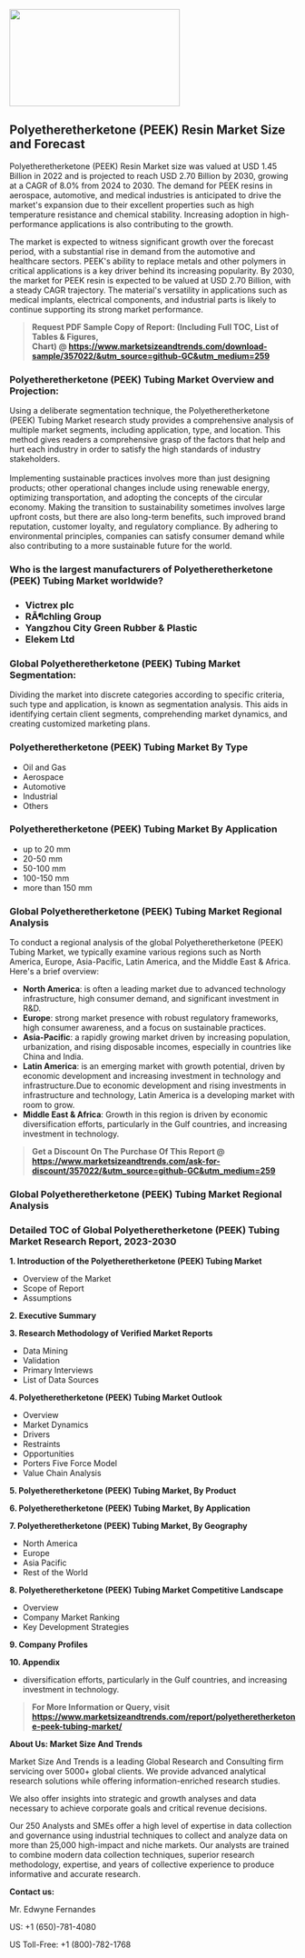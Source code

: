 <p><img class="alignnone size-medium wp-image-20088" src="https://ffe5etoiles.com/wp-content/uploads/2024/12/MST1-300x171.png" alt="" width="300" height="171" /></p><h2>Polyetheretherketone (PEEK) Resin Market Size and Forecast</h2><p>Polyetheretherketone (PEEK) Resin Market size was valued at USD 1.45 Billion in 2022 and is projected to reach USD 2.70 Billion by 2030, growing at a CAGR of 8.0% from 2024 to 2030. The demand for PEEK resins in aerospace, automotive, and medical industries is anticipated to drive the market's expansion due to their excellent properties such as high temperature resistance and chemical stability. Increasing adoption in high-performance applications is also contributing to the growth.</p><p>The market is expected to witness significant growth over the forecast period, with a substantial rise in demand from the automotive and healthcare sectors. PEEK's ability to replace metals and other polymers in critical applications is a key driver behind its increasing popularity. By 2030, the market for PEEK resin is expected to be valued at USD 2.70 Billion, with a steady CAGR trajectory. The material's versatility in applications such as medical implants, electrical components, and industrial parts is likely to continue supporting its strong market performance.</p></p><blockquote id="" class=""><strong>Request PDF Sample Copy of Report: (Including Full TOC, List of Tables &amp; Figures, Chart)&nbsp;@&nbsp;<strong><a href="https://www.marketsizeandtrends.com/download-sample/357022/&utm_source=github-GC&utm_medium=259" target="_blank">https://www.marketsizeandtrends.com/download-sample/357022/&utm_source=github-GC&utm_medium=259</a></strong></strong></blockquote><h3 id="" class="">Polyetheretherketone (PEEK) Tubing Market&nbsp;Overview and Projection:</h3><p id="" class="">Using a deliberate segmentation technique, the Polyetheretherketone (PEEK) Tubing Market research study provides a comprehensive analysis of multiple market segments, including application, type, and location. This method gives readers a comprehensive grasp of the factors that help and hurt each industry in order to satisfy the high standards of industry stakeholders. <br /> <br />Implementing sustainable practices involves more than just designing products; other operational changes include using renewable energy, optimizing transportation, and adopting the concepts of the circular economy. Making the transition to sustainability sometimes involves large upfront costs, but there are also long-term benefits, such improved brand reputation, customer loyalty, and regulatory compliance. By adhering to environmental principles, companies can satisfy consumer demand while also contributing to a more sustainable future for the world.</p><h3 id="" class="">Who is the largest manufacturers of&nbsp;Polyetheretherketone (PEEK) Tubing Market worldwide?</h3><h3 class=""><p><ul><li>Victrex plc </li><li> RÃ¶chling Group </li><li> Yangzhou City Green Rubber & Plastic </li><li> Elekem Ltd</li></ul></p></h3><h3 id="" class="">Global&nbsp;Polyetheretherketone (PEEK) Tubing Market Segmentation:</h3><p id="" class="">Dividing the market into discrete categories according to specific criteria, such type and application, is known as segmentation analysis. This aids in identifying certain client segments, comprehending market dynamics, and creating customized marketing plans.</p><h3 id="" class="">Polyetheretherketone (PEEK) Tubing Market&nbsp;By Type</h3><p><p><ul><li>Oil and Gas</li><li> Aerospace</li><li> Automotive</li><li> Industrial</li><li> Others</p></li></ul></p></p><h3 id="" class="">Polyetheretherketone (PEEK) Tubing Market&nbsp;By Application</h3><p class=""><p><ul><li>up to 20 mm</li><li> 20-50 mm</li><li> 50-100 mm</li><li> 100-150 mm</li><li> more than 150 mm</li></ul></p></p><h3 id="" class="">Global Polyetheretherketone (PEEK) Tubing Market Regional Analysis</h3><p id="" class="">To conduct a regional analysis of the global Polyetheretherketone (PEEK) Tubing Market, we typically examine various regions such as North America, Europe, Asia-Pacific, Latin America, and the Middle East &amp; Africa. Here's a brief overview:</p><ul><li><strong>North America</strong>: is often a leading market due to advanced technology infrastructure, high consumer demand, and significant investment in R&amp;D.</li><li><strong>Europe</strong>: strong market presence with robust regulatory frameworks, high consumer awareness, and a focus on sustainable practices.</li><li><strong>Asia-Pacific</strong>: a rapidly growing market driven by increasing population, urbanization, and rising disposable incomes, especially in countries like China and India.</li><li><strong>Latin America</strong>: is an emerging market with growth potential, driven by economic development and increasing investment in technology and infrastructure.Due to economic development and rising investments in infrastructure and technology, Latin America is a developing market with room to grow.</li><li><strong>Middle East &amp; Africa</strong>: Growth in this region is driven by economic diversification efforts, particularly in the Gulf countries, and increasing investment in technology.</li></ul><blockquote id="" class=""><strong>Get a Discount On The Purchase Of This Report @ <strong><a href="https://www.marketsizeandtrends.com/ask-for-discount/357022/&utm_source=github-GC&utm_medium=259" target="_blank">https://www.marketsizeandtrends.com/ask-for-discount/357022/&utm_source=github-GC&utm_medium=259</a></strong></strong></blockquote><h3 id="" class="">Global Polyetheretherketone (PEEK) Tubing Market Regional Analysis</h3><h3 id="" class="">Detailed TOC of Global Polyetheretherketone (PEEK) Tubing Market Research Report, 2023-2030</h3><p id="" class=""><strong>1. Introduction of the Polyetheretherketone (PEEK) Tubing Market</strong></p><ul><li>Overview of the Market</li><li>Scope of Report</li><li>Assumptions</li></ul><p id="" class=""><strong>2. Executive Summary</strong></p><p id="" class=""><strong>3. Research Methodology of Verified Market Reports</strong></p><ul><li>Data Mining</li><li>Validation</li><li>Primary Interviews</li><li>List of Data Sources</li></ul><p id="" class=""><strong>4. Polyetheretherketone (PEEK) Tubing Market Outlook</strong></p><ul><li>Overview</li><li>Market Dynamics</li><li>Drivers</li><li>Restraints</li><li>Opportunities</li><li>Porters Five Force Model</li><li>Value Chain Analysis</li></ul><p id="" class=""><strong>5. Polyetheretherketone (PEEK) Tubing Market, By Product</strong></p><p id="" class=""><strong>6. Polyetheretherketone (PEEK) Tubing Market, By Application</strong></p><p id="" class=""><strong>7. Polyetheretherketone (PEEK) Tubing Market, By Geography</strong></p><ul><li>North America</li><li>Europe</li><li>Asia Pacific</li><li>Rest of the World</li></ul><p id="" class=""><strong>8. Polyetheretherketone (PEEK) Tubing Market Competitive Landscape</strong></p><ul><li>Overview</li><li>Company Market Ranking</li><li>Key Development Strategies</li></ul><p id="" class=""><strong>9. Company Profiles</strong></p><p id="" class=""><strong>10. Appendix</strong></p><ul><li>diversification efforts, particularly in the Gulf countries, and increasing investment in technology.</li></ul><blockquote id="" class=""><strong>For More Information or Query, visit <strong><strong><a href="https://www.marketsizeandtrends.com/report/polyetheretherketone-peek-tubing-market/" target="_blank">https://www.marketsizeandtrends.com/report/polyetheretherketone-peek-tubing-market/</a></strong></strong></strong></blockquote><p id="" class=""><strong>About Us: Market Size And Trends</strong></p><p id="" class="">Market Size And Trends is a leading Global Research and Consulting firm servicing over 5000+ global clients. We provide advanced analytical research solutions while offering information-enriched research studies.</p><p id="" class="">We also offer insights into strategic and growth analyses and data necessary to achieve corporate goals and critical revenue decisions.</p><p id="" class="">Our 250 Analysts and SMEs offer a high level of expertise in data collection and governance using industrial techniques to collect and analyze data on more than 25,000 high-impact and niche markets. Our analysts are trained to combine modern data collection techniques, superior research methodology, expertise, and years of collective experience to produce informative and accurate research.</p><p id="" class=""><strong>Contact us:</strong></p><p id="" class="">Mr. Edwyne Fernandes</p><p id="" class="">US: +1 (650)-781-4080</p><p id="" class="">US Toll-Free: +1 (800)-782-1768</p>
